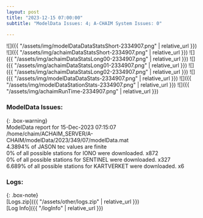 ```yaml
---
layout: post
title: "2023-12-15 07:00:00"
subtitle: "ModelData Issues: 4; A-CHAIM System Issues: 0"

---
```


![]({{ "/assets/img/modelDataDataStatsShort-2334907.png" | relative_url }})
![]({{ "/assets/img/achaimDataStatsShort-2334907.png" | relative_url }})
![]({{ "/assets/img/achaimDataStatsLong00-2334907.png" | relative_url }})
![]({{ "/assets/img/achaimDataStatsLong01-2334907.png" | relative_url }})
![]({{ "/assets/img/achaimDataStatsLong02-2334907.png" | relative_url }})
![]({{ "/assets/img/modelDataDataStats-2334907.png" | relative_url }})
![]({{ "/assets/img/modelDataStationStats-2334907.png" | relative_url }})
![]({{ "/assets/img/achaimRunTime-2334907.png" | relative_url }})


### ModelData Issues:  
  
{: .box-warning}  
 ModelData report for 15-Dec-2023 07:15:07   
 /home/chaim/ACHAIM_SERVER/A-CHAIM/modelData/2023/349/07/modelData.mat   
 4.3894% of JASON tec values are finite   
 0% of all possible stations for IONO were downloaded. x872   
 0% of all possible stations for SENTINEL were downloaded. x327   
 6.689% of all possible stations for KARTVERKET were downloaded. x6   
  


### Logs:  
  
{: .box-note}  
[Logs.zip]({{ "/assets/other/logs.zip" | relative_url }})  
[Log Info]({{ "/logInfo" | relative_url }})  
